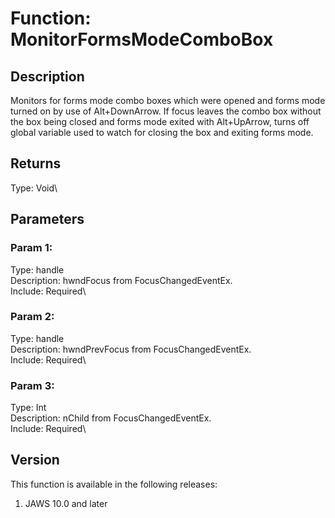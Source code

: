 # Function: MonitorFormsModeComboBox

## Description

Monitors for forms mode combo boxes which were opened and forms mode
turned on by use of Alt+DownArrow. If focus leaves the combo box without
the box being closed and forms mode exited with Alt+UpArrow, turns off
global variable used to watch for closing the box and exiting forms
mode.

## Returns

Type: Void\

## Parameters

### Param 1:

Type: handle\
Description: hwndFocus from FocusChangedEventEx.\
Include: Required\

### Param 2:

Type: handle\
Description: hwndPrevFocus from FocusChangedEventEx.\
Include: Required\

### Param 3:

Type: Int\
Description: nChild from FocusChangedEventEx.\
Include: Required\

## Version

This function is available in the following releases:

1.  JAWS 10.0 and later
